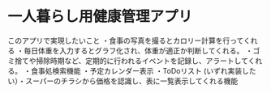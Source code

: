 # 一人暮らし用健康管理アプリ
このアプリで実現したいこと
・食事の写真を撮るとカロリー計算を行ってくれる
・毎日体重を入力するとグラフ化され、体重が適正か判断してくれる。
・ゴミ捨てや掃除時期など、定期的に行われるイベントを記録し、アラートしてくれる。
・食事処検索機能
・予定カレンダー表示
・ToDoリスト
(いずれ実装したい）・スーパーのチラシから価格を認識し、表に一覧表示してくれる機能
